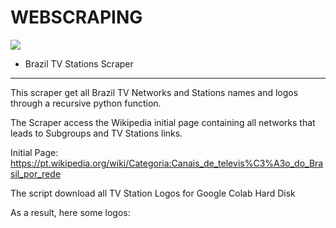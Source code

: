 # WEBSCRAPING

![](webscrapping.png)


- Brazil TV Stations Scraper
---------------------


This scraper get all Brazil TV Networks and Stations names and logos through a recursive python function.

The Scraper access the Wikipedia initial page containing all networks that leads to Subgroups and TV Stations links.

Initial Page: https://pt.wikipedia.org/wiki/Categoria:Canais_de_televis%C3%A3o_do_Brasil_por_rede

The script download all TV Station Logos for Google Colab Hard Disk

As a result, here some logos:






